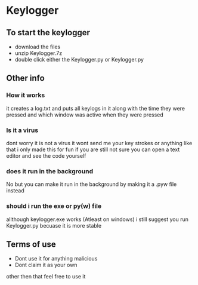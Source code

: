 # Keylogger  

## To start the keylogger  
- download the files  
- unzip Keylogger.7z
- double click either the Keylogger.py or Keylogger.py  

## Other info  

### How it works
it creates a log.txt and puts all keylogs in it along with the time they were pressed and which window was active when they were pressed  

### Is it a virus
dont worry it is not a virus it wont send me your key strokes or anything like that i only made this for fun if you are still not sure you can open a text editor and see the code yourself

### does it run in the background
No but you can make it run in the background by making it a .pyw file instead

### should i run the exe or py(w) file
allthough keylogger.exe works (Atleast on windows) i still suggest you run Keylogger.py becuase it is more stable


## Terms of use
- Dont use it for anything malicious  
- Dont claim it as your own

other then that feel free to use it

